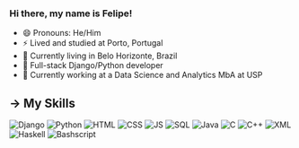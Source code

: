 ### Hi there, my name is Felipe!
- 😄 Pronouns: He/Him
- ⚡ Lived and studied at Porto, Portugal
- 💯 Currently living in Belo Horizonte, Brazil
- 📖 Full-stack Django/Python developer
- 🔭 Currently working at a Data Science and Analytics MbA at USP

## → My Skills
![Django](https://img.shields.io/badge/Django-profficient-blue)
![Python](https://img.shields.io/badge/Python-profficient-blue)
![HTML](https://img.shields.io/badge/HTML-profficient-blue)
![CSS](https://img.shields.io/badge/CSS-profficient-blue)
![JS](https://img.shields.io/badge/JS-profficient-blue)
![SQL](https://img.shields.io/badge/SQL-profficient-blue)
![Java](https://img.shields.io/badge/Java-competent-orange)
![C](https://img.shields.io/badge/C-competent-orange)
![C++](https://img.shields.io/badge/C++-competent-orange)
![XML](https://img.shields.io/badge/XML-competent-orange)
![Haskell](https://img.shields.io/badge/Haskell-competent-orange)
![Bashscript](https://img.shields.io/badge/Bashscript-beginner-yellow)

<!--
**thevvalverde/thevvalverde** is a ✨ _special_ ✨ repository because its `README.md` (this file) appears on your GitHub profile.

Here are some ideas to get you started:

- 🔭 I’m currently working on ...
- 🌱 I’m currently learning ...
- 👯 I’m looking to collaborate on ...
- 🤔 I’m looking for help with ...
- 💬 Ask me about ...
- 📫 How to reach me: ...
- ⚡ Fun fact: ...
-->
